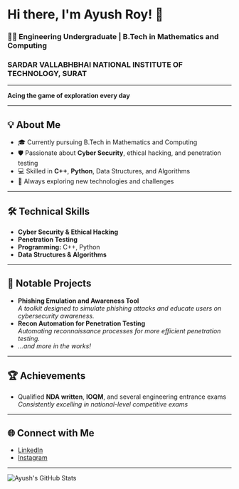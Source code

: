 # Hi there, I'm Ayush Roy! 👋

### 🧑‍💻 Engineering Undergraduate | B.Tech in Mathematics and Computing
### SARDAR VALLABHBHAI NATIONAL INSTITUTE OF TECHNOLOGY, SURAT

---

**Acing the game of exploration every day**

---

## 💡 About Me

- 🎓 Currently pursuing B.Tech in Mathematics and Computing
- 🛡️ Passionate about **Cyber Security**, ethical hacking, and penetration testing
- 💻 Skilled in **C++**, **Python**, Data Structures, and Algorithms
- 🚀 Always exploring new technologies and challenges

---

## 🛠️ Technical Skills

- **Cyber Security & Ethical Hacking**
- **Penetration Testing**
- **Programming:** C++, Python
- **Data Structures & Algorithms**

---

## 🌟 Notable Projects

- **Phishing Emulation and Awareness Tool**  
  _A toolkit designed to simulate phishing attacks and educate users on cybersecurity awareness._
- **Recon Automation for Penetration Testing**  
  _Automating reconnaissance processes for more efficient penetration testing._
- _...and more in the works!_

---

## 🏆 Achievements

- Qualified **NDA written**, **IOQM**, and several engineering entrance exams  
  _Consistently excelling in national-level competitive exams_

---

## 🌐 Connect with Me

- [LinkedIn](https://www.linkedin.com/in/ayush-roy-83689032b)
- [Instagram](https://www.instagram.com/ayush_roy__08/)

---

![Ayush's GitHub Stats](https://github-readme-stats.vercel.app/api?username=ayush-roy-21&show_icons=true&theme=radical)
